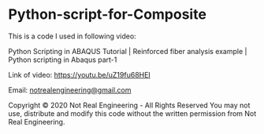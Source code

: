 # Python-script-for-Composite
This is a code I used in following video:

Python Scripting in ABAQUS Tutorial | Reinforced fiber analysis example | Python scripting in Abaqus part-1

Link of video: https://youtu.be/uZ19fu68HEI

Email: notrealengineering@gmail.com

Copyright © 2020 Not Real Engineering - All Rights Reserved You may not use, distribute and modify this code without the written permission from Not Real Engineering.
